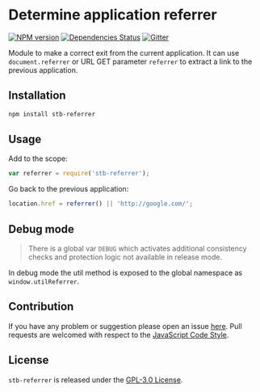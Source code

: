Determine application referrer
==============================

[![NPM version](https://img.shields.io/npm/v/stb-referrer.svg?style=flat-square)](https://www.npmjs.com/package/stb-referrer)
[![Dependencies Status](https://img.shields.io/david/stbsdk/referrer.svg?style=flat-square)](https://david-dm.org/stbsdk/referrer)
[![Gitter](https://img.shields.io/badge/gitter-join%20chat-blue.svg?style=flat-square)](https://gitter.im/DarkPark/stb)


Module to make a correct exit from the current application.
It can use `document.referrer` or URL GET parameter `referrer` to extract a link to the previous application.


## Installation ##

```bash
npm install stb-referrer
```


## Usage ##

Add to the scope:

```js
var referrer = require('stb-referrer');
```

Go back to the previous application:

```js
location.href = referrer() || 'http://google.com/';
```


## Debug mode ##

> There is a global var `DEBUG` which activates additional consistency checks and protection logic not available in release mode.

In debug mode the util method is exposed to the global namespace as `window.utilReferrer`.


## Contribution ##

If you have any problem or suggestion please open an issue [here](https://github.com/stbsdk/referrer/issues).
Pull requests are welcomed with respect to the [JavaScript Code Style](https://github.com/DarkPark/jscs).


## License ##

`stb-referrer` is released under the [GPL-3.0 License](http://opensource.org/licenses/GPL-3.0).
